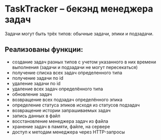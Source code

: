 # TaskTracker – бекэнд менеджера задач
Задачи могут быть трёх типов: обычные задачи, эпики и подзадачи.
## Реализованы функции:
* создание задач разных типов с учетом указанного в них времени выполнения (задачи и подзадачи не могут пересекаться)
* получение списка всех задач определенного типа
* получение задачи по id
* удаление задачи по id
* удаление всех задач определённого типа
* обновление задач
* возвращение всех подзадач определённого эпика
* определение статуса эпиков исходя из статусов подзадач
* возвращение истории запрашиваемых задач
* запись данных в файл
* восстановление менеджера задач из файла
* хранение задач в памяти, файле, на сервере
* доступ к методам менеджера через HTTP-запросы
